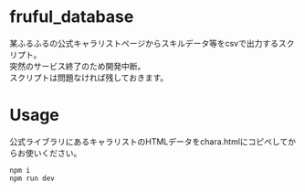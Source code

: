 # fruful_database
某ふるふるの公式キャラリストページからスキルデータ等をcsvで出力するスクリプト。<br>
突然のサービス終了のため開発中断。<br>
スクリプトは問題なければ残しておきます。<br>

# Usage
公式ライブラリにあるキャラリストのHTMLデータをchara.htmlにコピペしてからお使いください。
```
npm i
npm run dev
```
